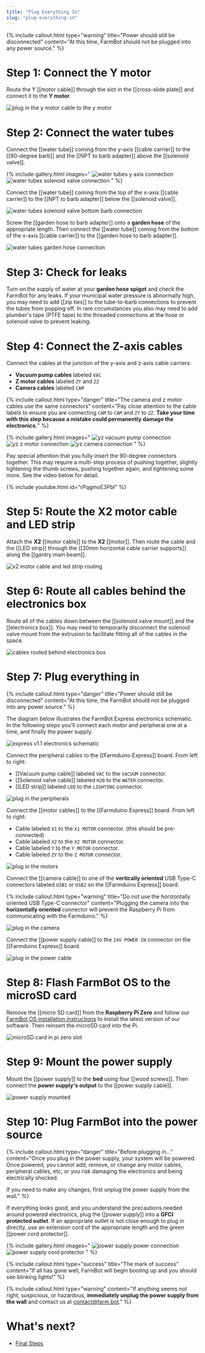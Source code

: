 ```yaml
---
title: "Plug Everything In"
slug: "plug-everything-in"
---
```



{%
include callout.html
type="warning"
title="Power should still be disconnected"
content="At this time, FarmBot should not be plugged into any power source."
%}

# Step 1: Connect the Y motor

Route the Y [[motor cable]] through the slot in the [[cross-slide plate]] and connect it to the **Y motor**.

![plug in the y motor cable to the y motor](_images/plug_in_y_motor.png)

# Step 2: Connect the water tubes

Connect the [[water tube]] coming from the y-axis [[cable carrier]] to the [[90-degree barb]] and the [[NPT to barb adapter]] above the [[solenoid valve]].

{% include gallery.html images="
![water tubes y axis connection](_images/water_tubes_y_axis_connection.png)
![water tubes solenoid valve connection](_images/water_tubes_solenoid_valve_connection.png)
" %}

Connect the [[water tube]] coming from the top of the x-axis [[cable carrier]] to the [[NPT to barb adapter]] below the [[solenoid valve]].

![water tubes solenoid valve bottom barb connection](_images/water_tubes_solenoid_valve_bottom_barb_connection.png)

Screw the [[garden hose to barb adapter]] onto a **garden hose** of the appropriate length. Then connect the [[water tube]] coming from the bottom of the x-axis [[cable carrier]] to the [[garden hose to barb adapter]].

![water tubes garden hose connection](_images/water_tubes_garden_hose_connection.png)

# Step 3: Check for leaks

Turn on the supply of water at your **garden hose spigot** and check the FarmBot for any leaks. If your municipal water pressure is abnormally high, you may need to add [[zip ties]] to the tube-to-barb connections to prevent the tubes from popping off. In rare circumstances you also may need to add plumber's tape (PTFE tape) to the threaded connections at the hose or solenoid valve to prevent leaking.

# Step 4: Connect the Z-axis cables

Connect the cables at the junction of the y-axis and z-axis cable carriers:

* **Vacuum pump cables** labeled `VAC`
* **Z motor cables** labeled `ZY` and `ZZ`
* **Camera cables** labeled `CAM`

{%
include callout.html
type="danger"
title="The camera and z motor cables use the same connectors"
content="Pay close attention to the cable labels to ensure you are connecting `CAM` to `CAM` and `ZY` to `ZZ`. **Take your time with this step because a mistake could permanently damage the electronics.**"
%}

{% include gallery.html images="
![yz vacuum pump connection](_images/yz_connection_vacuum_pump.png)
![yz z motor connection](_images/yz_connection_z_motor.png)
![yz camera connection](_images/yz_connection_camera.png)
" %}

Pay special attention that you fully insert the 90-degree connectors together. This may require a multi-step process of pushing together, slightly tightening the thumb screws, pushing together again, and tightening some more. See the video below for detail.

{% include youtube.html id="rPqgmoE3PbI" %}

# Step 5: Route the X2 motor cable and LED strip

Attach the **X2** [[motor cable]] to the **X2** [[motor]]. Then route the cable and the [[LED strip]] through the [[30mm horizontal cable carrier supports]] along the [[gantry main beam]].

![x2 motor cable and led strip routing](_images/x2_motor_cable_and_led_strip_routing.png)

# Step 6: Route all cables behind the electronics box

Route all of the cables down between the [[solenoid valve mount]] and the [[electronics box]]. You may need to temporarily disconnect the solenoid valve mount from the extrusion to facilitate fitting all of the cables in the space.

![cables routed behind electronics box](_images/cables_routed_behind_electronics_box.png)

# Step 7: Plug everything in

{%
include callout.html
type="danger"
title="Power should still be disconnected"
content="At this time, the FarmBot should not be plugged into any power source."
%}

The diagram below illustrates the FarmBot Express electronics schematic. In the following steps you'll connect each motor and peripheral one at a time, and finally the power supply.

![express v1.1 electronics schematic](_images/express_electronics_schematic.png)

Connect the peripheral cables to the [[Farmduino Express]] board. From left to right:

* [[Vacuum pump cable]] labeled `VAC` to the `VACUUM` connector.
* [[Solenoid valve cable]] labeled `H20` to the `WATER` connector.
* [[LED strip]] labeled `LED` to the `LIGHTING` connector.

![plug in the peripherals](_images/plug_in_peripherals.png)

Connect the [[motor cables]] to the [[Farmduino Express]] board. From left to right:

* Cable labeled `X1` to the `X1 MOTOR` connector. (this should be pre-connected)
* Cable labeled `X2` to the `X2 MOTOR` connector.
* Cable labeled `Y` to the `Y MOTOR` connector.
* Cable labeled `ZY` to the `Z MOTOR` connector.

![plug in the motors](_images/plug_in_motors.png)

Connect the [[camera cable]] to one of the **vertically oriented** USB Type-C connectors labeled `USB1` or `USB2` on the [[Farmduino Express]] board.

{%
include callout.html
type="warning"
title="Do not use the horizontally oriented USB Type-C connector"
content="Plugging the camera into the **horizontally oriented** connector will prevent the Raspberry Pi from communicating with the Farmduino."
%}

![plug in the camera](_images/plug_in_camera.png)

Connect the [[power supply cable]] to the `24V POWER IN` connector on the [[Farmduino Express]] board.

![plug in the power cable](_images/plug_in_power.png)

# Step 8: Flash FarmBot OS to the microSD card

Remove the [[micro SD card]] from the **Raspberry Pi Zero** and follow our [FarmBot OS installation instructions](https://software.farm.bot/docs/farmbot-os#installing-farmbot-os) to install the latest version of our software. Then reinsert the microSD card into the Pi.

![microSD card in pi zero slot](_images/microsd_card_in_pi_zero_slot.png)

# Step 9: Mount the power supply

Mount the [[power supply]] to the **bed** using four [[wood screws]]. Then connect the **power supply's output** to the [[power supply cable]].

![power supply mounted](_images/power_supply_mounted.png)

# Step 10: Plug FarmBot into the power source

{%
include callout.html
type="danger"
title="Before plugging in..."
content="Once you plug in the power supply, your system will be powered. Once powered, you cannot add, remove, or change any motor cables, peripheral cables, etc, or you risk damaging the electronics and being electrically shocked.

If you need to make any changes, first unplug the power supply from the wall."
%}

If everything looks good, and you understand the precautions needed around powered electronics, plug the [[power supply]] into a **GFCI protected outlet**. If an appropriate outlet is not close enough to plug in directly, use an extension cord of the appropriate length and the green [[power cord protector]].

{% include gallery.html images="
![power supply power connection](_images/power_supply_power_connection.png)
![power supply cord protector](_images/power_supply_cord_protector.png)
" %}

{%
include callout.html
type="success"
title="The mark of success"
content="If all has gone well, FarmBot will begin booting up and you should see blinking lights!"
%}

{%
include callout.html
type="warning"
content="If anything seems not right, suspicious, or hazardous, **immediately unplug the power supply from the wall** and contact us at [contact@farm.bot](mailto:contact@farm.bot)."
%}

# What's next?

- [Final Steps](final-steps.md)
